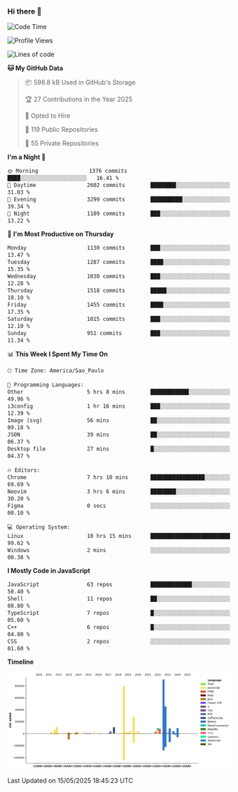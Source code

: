 ### Hi there 👋

<!--START_SECTION:waka-->
![Code Time](http://img.shields.io/badge/Code%20Time-7%2C159%20hrs%2047%20mins-blue)

![Profile Views](http://img.shields.io/badge/Profile%20Views-1-blue)

![Lines of code](https://img.shields.io/badge/From%20Hello%20World%20I%27ve%20Written-3.5%20million%20lines%20of%20code-blue)

**🐱 My GitHub Data** 

> 📦 598.8 kB Used in GitHub's Storage 
 > 
> 🏆 27 Contributions in the Year 2025
 > 
> 💼 Opted to Hire
 > 
> 📜 119 Public Repositories 
 > 
> 🔑 55 Private Repositories 
 > 
**I'm a Night 🦉** 

```text
🌞 Morning                1376 commits        ████░░░░░░░░░░░░░░░░░░░░░   16.41 % 
🌆 Daytime                2602 commits        ████████░░░░░░░░░░░░░░░░░   31.03 % 
🌃 Evening                3299 commits        ██████████░░░░░░░░░░░░░░░   39.34 % 
🌙 Night                  1109 commits        ███░░░░░░░░░░░░░░░░░░░░░░   13.22 % 
```
📅 **I'm Most Productive on Thursday** 

```text
Monday                   1130 commits        ███░░░░░░░░░░░░░░░░░░░░░░   13.47 % 
Tuesday                  1287 commits        ████░░░░░░░░░░░░░░░░░░░░░   15.35 % 
Wednesday                1030 commits        ███░░░░░░░░░░░░░░░░░░░░░░   12.28 % 
Thursday                 1518 commits        █████░░░░░░░░░░░░░░░░░░░░   18.10 % 
Friday                   1455 commits        ████░░░░░░░░░░░░░░░░░░░░░   17.35 % 
Saturday                 1015 commits        ███░░░░░░░░░░░░░░░░░░░░░░   12.10 % 
Sunday                   951 commits         ███░░░░░░░░░░░░░░░░░░░░░░   11.34 % 
```


📊 **This Week I Spent My Time On** 

```text
🕑︎ Time Zone: America/Sao_Paulo

💬 Programming Languages: 
Other                    5 hrs 8 mins        ████████████░░░░░░░░░░░░░   49.96 % 
i3config                 1 hr 16 mins        ███░░░░░░░░░░░░░░░░░░░░░░   12.39 % 
Image (svg)              56 mins             ██░░░░░░░░░░░░░░░░░░░░░░░   09.18 % 
JSON                     39 mins             ██░░░░░░░░░░░░░░░░░░░░░░░   06.37 % 
Desktop file             27 mins             █░░░░░░░░░░░░░░░░░░░░░░░░   04.37 % 

🔥 Editors: 
Chrome                   7 hrs 10 mins       █████████████████░░░░░░░░   69.69 % 
Neovim                   3 hrs 6 mins        ████████░░░░░░░░░░░░░░░░░   30.20 % 
Figma                    0 secs              ░░░░░░░░░░░░░░░░░░░░░░░░░   00.10 % 

💻 Operating System: 
Linux                    10 hrs 15 mins      █████████████████████████   99.62 % 
Windows                  2 mins              ░░░░░░░░░░░░░░░░░░░░░░░░░   00.38 % 
```

**I Mostly Code in JavaScript** 

```text
JavaScript               63 repos            █████████████░░░░░░░░░░░░   50.40 % 
Shell                    11 repos            ██░░░░░░░░░░░░░░░░░░░░░░░   08.80 % 
TypeScript               7 repos             █░░░░░░░░░░░░░░░░░░░░░░░░   05.60 % 
C++                      6 repos             █░░░░░░░░░░░░░░░░░░░░░░░░   04.80 % 
CSS                      2 repos             ░░░░░░░░░░░░░░░░░░░░░░░░░   01.60 % 
```



**Timeline**

![Lines of Code chart](https://raw.githubusercontent.com/jampow/jampow/master/assets/bar_graph.png)


 Last Updated on 15/05/2025 18:45:23 UTC
<!--END_SECTION:waka-->

